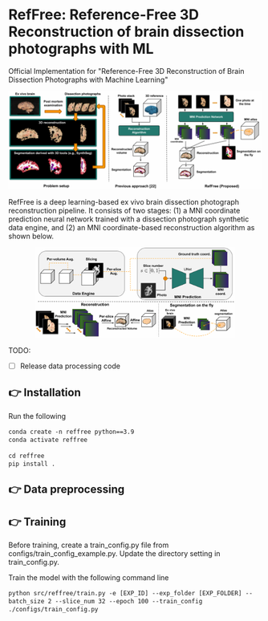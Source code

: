 # RefFree: Reference-Free 3D Reconstruction of brain dissection photographs with ML
Official Implementation for "Reference-Free 3D Reconstruction of  Brain Dissection Photographs with Machine Learning"

<div align="center">
<img src="figures/refree_teaser.png" width=550 alt="teaser">
</div>

RefFree is a deep learning-based ex vivo brain dissection photograph reconstruction pipeline. It consists of two stages: (1) a MNI coordinate prediction neural network trained with a dissection photograph synthetic data engine, and (2) an MNI coordinate-based reconstruction algorithm as shown below.


<div align="center">
<img src="figures/refree_pipeline.png" width=400 alt="teaser">
</div>

TODO:
- [ ] Release data processing code

## 👉 Installation
Run the following 
```
conda create -n reffree python==3.9
conda activate reffree

cd reffree
pip install .
```

## 👉 Data preprocessing

## 👉 Training
Before training, create a train_config.py file from configs/train_config_example.py. Update the directory setting in train_config.py.

Train the model with the following command line
```
python src/reffree/train.py -e [EXP_ID] --exp_folder [EXP_FOLDER] --batch_size 2 --slice_num 32 --epoch 100 --train_config ./configs/train_config.py
```


